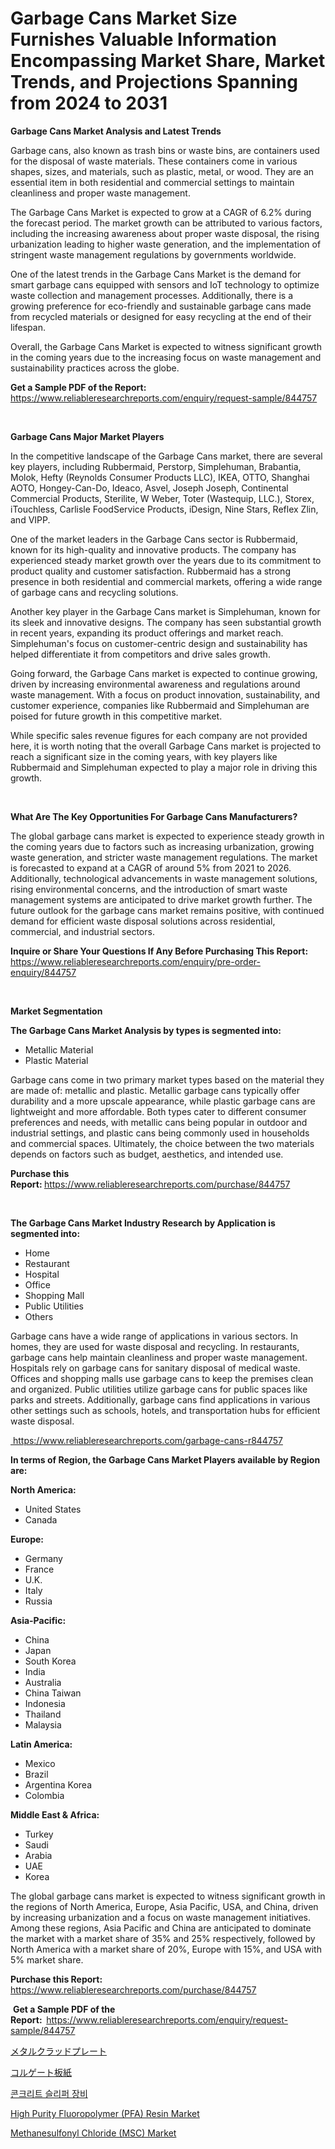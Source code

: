 <p><h1>Garbage Cans Market Size Furnishes Valuable Information Encompassing Market Share, Market Trends, and Projections Spanning from 2024 to 2031</h1></p><p><strong>Garbage Cans Market Analysis and Latest Trends</strong></p>
<p><p>Garbage cans, also known as trash bins or waste bins, are containers used for the disposal of waste materials. These containers come in various shapes, sizes, and materials, such as plastic, metal, or wood. They are an essential item in both residential and commercial settings to maintain cleanliness and proper waste management.</p><p>The Garbage Cans Market is expected to grow at a CAGR of 6.2% during the forecast period. The market growth can be attributed to various factors, including the increasing awareness about proper waste disposal, the rising urbanization leading to higher waste generation, and the implementation of stringent waste management regulations by governments worldwide.</p><p>One of the latest trends in the Garbage Cans Market is the demand for smart garbage cans equipped with sensors and IoT technology to optimize waste collection and management processes. Additionally, there is a growing preference for eco-friendly and sustainable garbage cans made from recycled materials or designed for easy recycling at the end of their lifespan.</p><p>Overall, the Garbage Cans Market is expected to witness significant growth in the coming years due to the increasing focus on waste management and sustainability practices across the globe.</p></p>
<p><strong>Get a Sample PDF of the Report:&nbsp;</strong> <a href="https://www.reliableresearchreports.com/enquiry/request-sample/844757">https://www.reliableresearchreports.com/enquiry/request-sample/844757</a></p>
<p>&nbsp;</p>
<p><strong>Garbage Cans Major Market Players</strong></p>
<p><p>In the competitive landscape of the Garbage Cans market, there are several key players, including Rubbermaid, Perstorp, Simplehuman, Brabantia, Molok, Hefty (Reynolds Consumer Products LLC), IKEA, OTTO, Shanghai AOTO, Hongey-Can-Do, Ideaco, Asvel, Joseph Joseph, Continental Commercial Products, Sterilite, W Weber, Toter (Wastequip, LLC.), Storex, iTouchless, Carlisle FoodService Products, iDesign, Nine Stars, Reflex Zlin, and VIPP.</p><p>One of the market leaders in the Garbage Cans sector is Rubbermaid, known for its high-quality and innovative products. The company has experienced steady market growth over the years due to its commitment to product quality and customer satisfaction. Rubbermaid has a strong presence in both residential and commercial markets, offering a wide range of garbage cans and recycling solutions.</p><p>Another key player in the Garbage Cans market is Simplehuman, known for its sleek and innovative designs. The company has seen substantial growth in recent years, expanding its product offerings and market reach. Simplehuman's focus on customer-centric design and sustainability has helped differentiate it from competitors and drive sales growth.</p><p>Going forward, the Garbage Cans market is expected to continue growing, driven by increasing environmental awareness and regulations around waste management. With a focus on product innovation, sustainability, and customer experience, companies like Rubbermaid and Simplehuman are poised for future growth in this competitive market.</p><p>While specific sales revenue figures for each company are not provided here, it is worth noting that the overall Garbage Cans market is projected to reach a significant size in the coming years, with key players like Rubbermaid and Simplehuman expected to play a major role in driving this growth.</p></p>
<p>&nbsp;</p>
<p><strong>What Are The Key Opportunities For Garbage Cans Manufacturers?</strong></p>
<p><p>The global garbage cans market is expected to experience steady growth in the coming years due to factors such as increasing urbanization, growing waste generation, and stricter waste management regulations. The market is forecasted to expand at a CAGR of around 5% from 2021 to 2026. Additionally, technological advancements in waste management solutions, rising environmental concerns, and the introduction of smart waste management systems are anticipated to drive market growth further. The future outlook for the garbage cans market remains positive, with continued demand for efficient waste disposal solutions across residential, commercial, and industrial sectors.</p></p>
<p><strong>Inquire or Share Your Questions If Any Before Purchasing This Report:</strong> <a href="https://www.reliableresearchreports.com/enquiry/pre-order-enquiry/844757">https://www.reliableresearchreports.com/enquiry/pre-order-enquiry/844757</a></p>
<p>&nbsp;</p>
<p><strong>Market Segmentation</strong></p>
<p><strong>The Garbage Cans Market Analysis by types is segmented into:</strong></p>
<p><ul><li>Metallic Material</li><li>Plastic Material</li></ul></p>
<p><p>Garbage cans come in two primary market types based on the material they are made of: metallic and plastic. Metallic garbage cans typically offer durability and a more upscale appearance, while plastic garbage cans are lightweight and more affordable. Both types cater to different consumer preferences and needs, with metallic cans being popular in outdoor and industrial settings, and plastic cans being commonly used in households and commercial spaces. Ultimately, the choice between the two materials depends on factors such as budget, aesthetics, and intended use.</p></p>
<p><strong>Purchase this Report:&nbsp;</strong><a href="https://www.reliableresearchreports.com/purchase/844757">https://www.reliableresearchreports.com/purchase/844757</a></p>
<p>&nbsp;</p>
<p><strong>The Garbage Cans Market Industry Research by Application is segmented into:</strong></p>
<p><ul><li>Home</li><li>Restaurant</li><li>Hospital</li><li>Office</li><li>Shopping Mall</li><li>Public Utilities</li><li>Others</li></ul></p>
<p><p>Garbage cans have a wide range of applications in various sectors. In homes, they are used for waste disposal and recycling. In restaurants, garbage cans help maintain cleanliness and proper waste management. Hospitals rely on garbage cans for sanitary disposal of medical waste. Offices and shopping malls use garbage cans to keep the premises clean and organized. Public utilities utilize garbage cans for public spaces like parks and streets. Additionally, garbage cans find applications in various other settings such as schools, hotels, and transportation hubs for efficient waste disposal.</p></p>
<p><a href="https://www.reliableresearchreports.com/garbage-cans-r844757">&nbsp;https://www.reliableresearchreports.com/garbage-cans-r844757</a></p>
<p><strong>In terms of Region, the Garbage Cans Market Players available by Region are:</strong></p>
<p>
    <p> <strong> North America: </strong>
        <ul>
            <li>United States</li>
            <li>Canada</li>
        </ul>
        </p> 
    <p> <strong> Europe: </strong>
        <ul>
            <li>Germany</li>
            <li>France</li>
            <li>U.K.</li>
            <li>Italy</li>
            <li>Russia</li>
        </ul>
        </p> 
    <p> <strong> Asia-Pacific: </strong>
        <ul>
            <li>China</li>
            <li>Japan</li>
            <li>South Korea</li>
            <li>India</li>
            <li>Australia</li>
            <li>China Taiwan</li>
            <li>Indonesia</li>
            <li>Thailand</li>
            <li>Malaysia</li>
        </ul>
        </p> 
    <p> <strong> Latin America: </strong>
        <ul>
            <li>Mexico</li>
            <li>Brazil</li>
            <li>Argentina Korea</li>
            <li>Colombia</li>
        </ul>
        </p> 
    <p> <strong> Middle East & Africa: </strong>
        <ul>
            <li>Turkey</li>
            <li>Saudi</li>
            <li>Arabia</li>
            <li>UAE</li>
            <li>Korea</li>
        </ul>
    </p>
    </p>
<p><p>The global garbage cans market is expected to witness significant growth in the regions of North America, Europe, Asia Pacific, USA, and China, driven by increasing urbanization and a focus on waste management initiatives. Among these regions, Asia Pacific and China are anticipated to dominate the market with a market share of 35% and 25% respectively, followed by North America with a market share of 20%, Europe with 15%, and USA with 5% market share.</p></p>
<p><strong>Purchase this Report: </strong><a href="https://www.reliableresearchreports.com/purchase/844757">https://www.reliableresearchreports.com/purchase/844757</a></p>
<p>&nbsp;<strong>Get a Sample PDF of the Report:&nbsp;&nbsp;</strong><a href="https://www.reliableresearchreports.com/enquiry/request-sample/844757">https://www.reliableresearchreports.com/enquiry/request-sample/844757</a></p>
<p><strong></strong></p>
<p><p><a href="https://github.com/BoydYundt1/Market-Research-Report-List-1/blob/main/3729759139918.md">メタルクラッドプレート</a></p><p><a href="https://github.com/JessKilback/Market-Research-Report-List-1/blob/main/3028106139919.md">コルゲート板紙</a></p><p><a href="https://github.com/khairinauzunul/Market-Research-Report-List-1/blob/main/4991263147828.md">콘크리트 슬리퍼 장비</a></p><p><a href="https://github.com/dx0328/Market-Research-Report-List-3/blob/main/high-purity-fluoropolymer-pfa-resin-market.md">High Purity Fluoropolymer (PFA) Resin Market</a></p><p><a href="https://github.com/Glendatilghmankmgz0rbhwpy/Market-Research-Report-List-3/blob/main/methanesulfonyl-chloride-msc-market.md">Methanesulfonyl Chloride (MSC) Market</a></p></p>